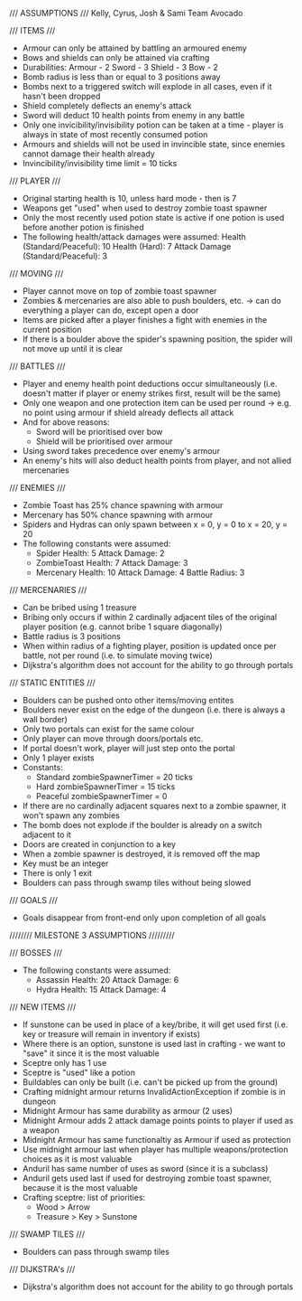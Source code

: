 /// ASSUMPTIONS ///
Kelly, Cyrus, Josh & Sami
Team Avocado

/// ITEMS ///
- Armour can only be attained by battling an armoured enemy
- Bows and shields can only be attained via crafting
- Durabilities:
    Armour - 2
    Sword - 3
    Shield - 3
    Bow - 2
- Bomb radius is less than or equal to 3 positions away
- Bombs next to a triggered switch will explode in all cases, even if it hasn't been dropped
- Shield completely deflects an enemy's attack
- Sword will deduct 10 health points from enemy in any battle
- Only one invicibility/invisibility potion can be taken at a time - player is always in state of most recently consumed potion
- Armours and shields will not be used in invincible state, since enemies cannot damage their health already
- Invincibility/invisibility time limit = 10 ticks

/// PLAYER ///
- Original starting health is 10, unless hard mode - then is 7
- Weapons get "used" when used to destroy zombie toast spawner
- Only the most recently used potion state is active if one potion is used before another potion is finished
- The following health/attack damages were assumed:
    Health (Standard/Peaceful): 10
    Health (Hard): 7
    Attack Damage (Standard/Peaceful): 3

/// MOVING ///
- Player cannot move on top of zombie toast spawner
- Zombies & mercenaries are also able to push boulders, etc. -> can do everything a player can do, except open a door
- Items are picked after a player finishes a fight with enemies in the current position
- If there is a boulder above the spider's spawning position, the spider will not move up until it is clear

/// BATTLES ///
- Player and enemy health point deductions occur simultaneously (i.e. doesn't matter if player or enemy strikes first, result will be the same)
- Only one weapon and one protection item can be used per round -> e.g. no point using armour if shield already deflects all attack
- And for above reasons:
    - Sword will be prioritised over bow
    - Shield will be prioritised over armour
- Using sword takes precedence over enemy's armour
- An enemy's hits will also deduct health points from player, and not allied mercenaries

/// ENEMIES ///
- Zombie Toast has 25% chance spawning with armour
- Mercenary has 50% chance spawning with armour
- Spiders and Hydras can only spawn between x = 0, y = 0 to x = 20, y = 20
- The following constants were assumed:
    - Spider
        Health: 5 
        Attack Damage: 2
    - ZombieToast
        Health: 7
        Attack Damage: 3
    - Mercenary
        Health: 10
        Attack Damage: 4
        Battle Radius: 3

/// MERCENARIES ///
- Can be bribed using 1 treasure
- Bribing only occurs if within 2 cardinally adjacent tiles of the original player position (e.g. cannot bribe 1 square diagonally)
- Battle radius is 3 positions
- When within radius of a fighting player, position is updated once per battle, not per round (i.e. to simulate moving twice)
- Dijkstra's algorithm does not account for the ability to go through portals

/// STATIC ENTITIES ///
- Boulders can be pushed onto other items/moving entites
- Boulders never exist on the edge of the dungeon (i.e. there is always a wall border)
- Only two portals can exist for the same colour 
- Only player can move through doors/portals etc. 
- If portal doesn't work, player will just step onto the portal 
- Only 1 player exists 
- Constants:
    - Standard zombieSpawnerTimer = 20 ticks 
    - Hard zombieSpawnerTimer = 15 ticks 
    - Peaceful zombieSpawnerTimer = 0 
- If there are no cardinally adjacent squares next to a zombie spawner, it won't spawn any zombies 
- The bomb does not explode if the boulder is already on a switch adjacent to it 
- Doors are created in conjunction to a key 
- When a zombie spawner is destroyed, it is removed off the map 
- Key must be an integer 
- There is only 1 exit
- Boulders can pass through swamp tiles without being slowed

/// GOALS ///
- Goals disappear from front-end only upon completion of all goals

//////// MILESTONE 3 ASSUMPTIONS /////////

/// BOSSES ///
- The following constants were assumed:
    - Assassin
        Health: 20
        Attack Damage: 6
    - Hydra
        Health: 15
        Attack Damage: 4

/// NEW ITEMS ///

- If sunstone can be used in place of a key/bribe, it will get used first (i.e. key or treasure will remain in inventory if exists)
- Where there is an option, sunstone is used last in crafting - we want to "save" it since it is the most valuable
- Sceptre only has 1 use
- Sceptre is "used" like a potion
- Buildables can only be built (i.e. can't be picked up from the ground)
- Crafting midnight armour returns InvalidActionException if zombie is in dungeon
- Midnight Armour has same durability as armour (2 uses)
- Midnight Armour adds 2 attack damage points points to player if used as a weapon
- Midnight Armour has same functionaltiy as Armour if used as protection
- Use midnight armour last when player has multiple weapons/protection choices as it is most valuable
- Anduril has same number of uses as sword (since it is a subclass)
- Anduril gets used last if used for destroying zombie toast spawner, because it is the most valuable
- Crafting sceptre: list of priorities:
    - Wood > Arrow
    - Treasure > Key > Sunstone

/// SWAMP TILES ///
- Boulders can pass through swamp tiles

/// DIJKSTRA's ///
- Dijkstra's algorithm does not account for the ability to go through portals

